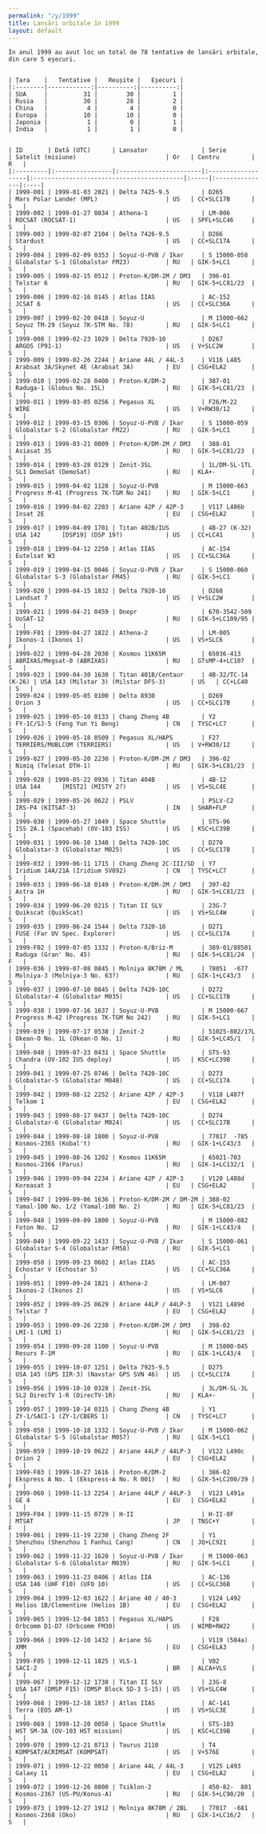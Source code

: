 ```yaml
---
permalink: "/y/1999"
title: Lansări orbitale în 1999
layout: default
---
```


    În anul 1999 au avut loc un total de 78 tentative de lansări orbitale, din care 5 eșecuri.
    
    
    | Țara    |   Tentative |   Reușite |   Eșecuri |
    |:--------|------------:|----------:|----------:|
    | SUA     |          31 |        30 |         1 |
    | Rusia   |          30 |        28 |         2 |
    | China   |           4 |         4 |         0 |
    | Europa  |          10 |        10 |         0 |
    | Japonia |           1 |         0 |         1 |
    | India   |           1 |         1 |         0 |
    
    
    | ID       | Dată (UTC)      | Lansator               | Serie              | Satelit (misiune)                         | Or   | Centru         | R   |
    |:---------|:----------------|:-----------------------|:-------------------|:------------------------------------------|:-----|:---------------|:----|
    | 1999-001 | 1999-01-03 2021 | Delta 7425-9.5         | D265               | Mars Polar Lander (MPL)                   | US   | CC+SLC17B      | S   |
    | 1999-002 | 1999-01-27 0034 | Athena-1               | LM-006             | ROCSAT (ROCSAT-1)                         | US   | SPFL+SLC46     | S   |
    | 1999-003 | 1999-02-07 2104 | Delta 7426-9.5         | D266               | Stardust                                  | US   | CC+SLC17A      | S   |
    | 1999-004 | 1999-02-09 0353 | Soyuz-U-PVB / Ikar     | S 15000-058        | Globalstar S-1 (Globalstar FM23)          | RU   | GIK-5+LC1      | S   |
    | 1999-005 | 1999-02-15 0512 | Proton-K/DM-2M / DM3   | 396-01             | Telstar 6                                 | RU   | GIK-5+LC81/23  | S   |
    | 1999-006 | 1999-02-16 0145 | Atlas IIAS             | AC-152             | JCSAT 6                                   | US   | CC+SLC36A      | S   |
    | 1999-007 | 1999-02-20 0418 | Soyuz-U                | M 15000-662        | Soyuz TM-29 (Soyuz 7K-STM No. 78)         | RU   | GIK-5+LC1      | S   |
    | 1999-008 | 1999-02-23 1029 | Delta 7920-10          | D267               | ARGOS (P91-1)                             | US   | V+SLC2W        | S   |
    | 1999-009 | 1999-02-26 2244 | Ariane 44L / 44L-3     | V116 L485          | Arabsat 3A/Skynet 4E (Arabsat 3A)         | EU   | CSG+ELA2       | S   |
    | 1999-010 | 1999-02-28 0400 | Proton-K/DM-2          | 387-01             | Raduga-1 (Globus No. 15L)                 | RU   | GIK-5+LC81/23  | S   |
    | 1999-011 | 1999-03-05 0256 | Pegasus XL             | F26/M-22           | WIRE                                      | US   | V+RW30/12      | S   |
    | 1999-012 | 1999-03-15 0306 | Soyuz-U-PVB / Ikar     | S 15000-059        | Globalstar S-2 (Globalstar FM22)          | RU   | GIK-5+LC1      | S   |
    | 1999-013 | 1999-03-21 0009 | Proton-K/DM-2M / DM3   | 388-01             | Asiasat 3S                                | RU   | GIK-5+LC81/23  | S   |
    | 1999-014 | 1999-03-28 0129 | Zenit-3SL              | 1L/DM-SL-1TL       | SL1 DemoSat (DemoSat)                     | RU   | KLA+-          | S   |
    | 1999-015 | 1999-04-02 1128 | Soyuz-U-PVB            | M 15000-663        | Progress M-41 (Progress 7K-TGM No 241)    | RU   | GIK-5+LC1      | S   |
    | 1999-016 | 1999-04-02 2203 | Ariane 42P / 42P-3     | V117 L486b         | Insat 2E                                  | EU   | CSG+ELA2       | S   |
    | 1999-017 | 1999-04-09 1701 | Titan 402B/IUS         | 4B-27 (K-32)       | USA 142      [DSP19] (DSP 19?)            | US   | CC+LC41        | S   |
    | 1999-018 | 1999-04-12 2250 | Atlas IIAS             | AC-154             | Eutelsat W3                               | US   | CC+SLC36A      | S   |
    | 1999-019 | 1999-04-15 0046 | Soyuz-U-PVB / Ikar     | S 15000-060        | Globalstar S-3 (Globalstar FM45)          | RU   | GIK-5+LC1      | S   |
    | 1999-020 | 1999-04-15 1832 | Delta 7920-10          | D268               | Landsat 7                                 | US   | V+SLC2W        | S   |
    | 1999-021 | 1999-04-21 0459 | Dnepr                  | 670-3542-509       | UoSAT-12                                  | RU   | GIK-5+LC109/95 | S   |
    | 1999-F01 | 1999-04-27 1822 | Athena-2               | LM-005             | Ikonos-1 (Ikonos 1)                       | US   | VS+SLC6        | F   |
    | 1999-022 | 1999-04-28 2030 | Kosmos 11K65M          | 65036-413          | ABRIXAS/Megsat-0 (ABRIXAS)                | RU   | GTsMP-4+LC107  | S   |
    | 1999-023 | 1999-04-30 1630 | Titan 401B/Centaur     | 4B-32/TC-14 (K-26) | USA 143 (Milstar 3) (Milstar DFS-3)       | US   | CC+LC40        | S   |
    | 1999-024 | 1999-05-05 0100 | Delta 8930             | D269               | Orion 3                                   | US   | CC+SLC17B      | S   |
    | 1999-025 | 1999-05-10 0133 | Chang Zheng 4B         | Y2                 | FY-1C/SJ-5 (Feng Yun Yi Beng)             | CN   | TYSC+LC7       | S   |
    | 1999-026 | 1999-05-18 0509 | Pegasus XL/HAPS        | F27                | TERRIERS/MUBLCOM (TERRIERS)               | US   | V+RW30/12      | S   |
    | 1999-027 | 1999-05-20 2230 | Proton-K/DM-2M / DM3   | 396-02             | Nimiq (Telesat DTH-1)                     | RU   | GIK-5+LC81/23  | S   |
    | 1999-028 | 1999-05-22 0936 | Titan 404B             | 4B-12              | USA 144      [MIST2] (MISTY 2?)           | US   | VS+SLC4E       | S   |
    | 1999-029 | 1999-05-26 0622 | PSLV                   | PSLV-C2            | IRS-P4 (KITSAT-3)                         | IN   | SHAR+FLP       | S   |
    | 1999-030 | 1999-05-27 1049 | Space Shuttle          | STS-96             | ISS 2A.1 (Spacehab) (OV-103 ISS)          | US   | KSC+LC39B      | S   |
    | 1999-031 | 1999-06-10 1348 | Delta 7420-10C         | D270               | Globalstar-3 (Globalstar M025)            | US   | CC+SLC17B      | S   |
    | 1999-032 | 1999-06-11 1715 | Chang Zheng 2C-III/SD  | Y7                 | Iridium 14A/21A (Iridium SV092)           | CN   | TYSC+LC7       | S   |
    | 1999-033 | 1999-06-18 0149 | Proton-K/DM-2M / DM3   | 397-02             | Astra 1H                                  | RU   | GIK-5+LC81/23  | S   |
    | 1999-034 | 1999-06-20 0215 | Titan II SLV           | 23G-7              | Quikscat (QuikScat)                       | US   | VS+SLC4W       | S   |
    | 1999-035 | 1999-06-24 1544 | Delta 7320-10          | D271               | FUSE (Far UV Spec. Explorer)              | US   | CC+SLC17A      | S   |
    | 1999-F02 | 1999-07-05 1332 | Proton-K/Briz-M        | 389-01/88501       | Raduga (Gran' No. 45)                     | RU   | GIK-5+LC81/24  | F   |
    | 1999-036 | 1999-07-08 0845 | Molniya 8K78M / ML     | 78051  -677        | Molniya-3 (Molniya-3 No. 63?)             | RU   | GIK-1+LC43/3   | S   |
    | 1999-037 | 1999-07-10 0845 | Delta 7420-10C         | D272               | Globalstar-4 (Globalstar M035)            | US   | CC+SLC17B      | S   |
    | 1999-038 | 1999-07-16 1637 | Soyuz-U-PVB            | M 15000-667        | Progress M-42 (Progress 7K-TGM No 242)    | RU   | GIK-5+LC1      | S   |
    | 1999-039 | 1999-07-17 0538 | Zenit-2                | 51025-802/17L      | Okean-O No. 1L (Okean-O No. 1)            | RU   | GIK-5+LC45/1   | S   |
    | 1999-040 | 1999-07-23 0431 | Space Shuttle          | STS-93             | Chandra (OV-102 IUS deploy)               | US   | KSC+LC39B      | S   |
    | 1999-041 | 1999-07-25 0746 | Delta 7420-10C         | D273               | Globalstar-5 (Globalstar M048)            | US   | CC+SLC17A      | S   |
    | 1999-042 | 1999-08-12 2252 | Ariane 42P / 42P-3     | V118 L487f         | Telkom 1                                  | EU   | CSG+ELA2       | S   |
    | 1999-043 | 1999-08-17 0437 | Delta 7420-10C         | D274               | Globalstar-6 (Globalstar M024)            | US   | CC+SLC17B      | S   |
    | 1999-044 | 1999-08-18 1800 | Soyuz-U-PVB            | 77017  -785        | Kosmos-2365 (Kobal't)                     | RU   | GIK-1+LC43/3   | S   |
    | 1999-045 | 1999-08-26 1202 | Kosmos 11K65M          | 65021-703          | Kosmos-2366 (Parus)                       | RU   | GIK-1+LC132/1  | S   |
    | 1999-046 | 1999-09-04 2234 | Ariane 42P / 42P-3     | V120 L488d         | Koreasat 3                                | EU   | CSG+ELA2       | S   |
    | 1999-047 | 1999-09-06 1636 | Proton-K/DM-2M / DM-2M | 388-02             | Yamal-100 No. 1/2 (Yamal-100 No. 2)       | RU   | GIK-5+LC81/23  | S   |
    | 1999-048 | 1999-09-09 1800 | Soyuz-U-PVB            | M 15000-082        | Foton No. 12                              | RU   | GIK-1+LC43/4   | S   |
    | 1999-049 | 1999-09-22 1433 | Soyuz-U-PVB / Ikar     | S 15000-061        | Globalstar S-4 (Globalstar FM58)          | RU   | GIK-5+LC1      | S   |
    | 1999-050 | 1999-09-23 0602 | Atlas IIAS             | AC-155             | Echostar V (Echostar 5)                   | US   | CC+SLC36A      | S   |
    | 1999-051 | 1999-09-24 1821 | Athena-2               | LM-007             | Ikonos-2 (Ikonos 2)                       | US   | VS+SLC6        | S   |
    | 1999-052 | 1999-09-25 0629 | Ariane 44LP / 44LP-3   | V121 L489d         | Telstar 7                                 | EU   | CSG+ELA2       | S   |
    | 1999-053 | 1999-09-26 2230 | Proton-K/DM-2M / DM3   | 398-02             | LMI-1 (LMI 1)                             | RU   | GIK-5+LC81/23  | S   |
    | 1999-054 | 1999-09-28 1100 | Soyuz-U-PVB            | M 15000-045        | Resurs F-1M                               | RU   | GIK-1+LC43/4   | S   |
    | 1999-055 | 1999-10-07 1251 | Delta 7925-9.5         | D275               | USA 145 (GPS IIR-3) (Navstar GPS SVN 46)  | US   | CC+SLC17A      | S   |
    | 1999-056 | 1999-10-10 0328 | Zenit-3SL              | 3L/DM-SL-3L        | SL2 DirecTV 1-R (DirecTV-1R)              | RU   | KLA+-          | S   |
    | 1999-057 | 1999-10-14 0315 | Chang Zheng 4B         | Y1                 | ZY-1/SACI-1 (ZY-1/CBERS 1)                | CN   | TYSC+LC7       | S   |
    | 1999-058 | 1999-10-18 1332 | Soyuz-U-PVB / Ikar     | M 15000-062        | Globalstar S-5 (Globalstar M057)          | RU   | GIK-5+LC1      | S   |
    | 1999-059 | 1999-10-19 0622 | Ariane 44LP / 44LP-3   | V122 L490c         | Orion 2                                   | EU   | CSG+ELA2       | S   |
    | 1999-F03 | 1999-10-27 1616 | Proton-K/DM-2          | 386-02             | Ekspress A No. 1 (Ekspress-A No. R 001)   | RU   | GIK-5+LC200/39 | F   |
    | 1999-060 | 1999-11-13 2254 | Ariane 44LP / 44LP-3   | V123 L491a         | GE 4                                      | EU   | CSG+ELA2       | S   |
    | 1999-F04 | 1999-11-15 0729 | H-II                   | H-II-8F            | MTSAT                                     | JP   | TNSC+Y         | F   |
    | 1999-061 | 1999-11-19 2230 | Chang Zheng 2F         | Y1                 | Shenzhou (Shenzhou 1 Fanhui Cang)         | CN   | JQ+LC921       | S   |
    | 1999-062 | 1999-11-22 1620 | Soyuz-U-PVB / Ikar     | M 15000-063        | Globalstar S-6 (Globalstar M039)          | RU   | GIK-5+LC1      | S   |
    | 1999-063 | 1999-11-23 0406 | Atlas IIA              | AC-136             | USA 146 (UHF F10) (UFO 10)                | US   | CC+SLC36B      | S   |
    | 1999-064 | 1999-12-03 1622 | Ariane 40 / 40-3       | V124 L492          | Helios 1B/Clementine (Helios 1B)          | EU   | CSG+ELA2       | S   |
    | 1999-065 | 1999-12-04 1853 | Pegasus XL/HAPS        | F28                | Orbcomm D1-D7 (Orbcomm FM30)              | US   | WIMB+RW22      | S   |
    | 1999-066 | 1999-12-10 1432 | Ariane 5G              | V119 (504a)        | XMM                                       | EU   | CSG+ELA3       | S   |
    | 1999-F05 | 1999-12-11 1825 | VLS-1                  | V02                | SACI-2                                    | BR   | ALCA+VLS       | F   |
    | 1999-067 | 1999-12-12 1738 | Titan II SLV           | 23G-8              | USA 147 (DMSP F15) (DMSP Block 5D-3 S-15) | US   | VS+SLC4W       | S   |
    | 1999-068 | 1999-12-18 1857 | Atlas IIAS             | AC-141             | Terra (EOS AM-1)                          | US   | VS+SLC3E       | S   |
    | 1999-069 | 1999-12-20 0050 | Space Shuttle          | STS-103            | HST SM-3A (OV-103 HST mission)            | US   | KSC+LC39B      | S   |
    | 1999-070 | 1999-12-21 0713 | Taurus 2110            | T4                 | KOMPSAT/ACRIMSAT (KOMPSAT)                | US   | V+576E         | S   |
    | 1999-071 | 1999-12-22 0050 | Ariane 44L / 44L-3     | V125 L493          | Galaxy 11                                 | EU   | CSG+ELA2       | S   |
    | 1999-072 | 1999-12-26 0800 | Tsiklon-2              | 450-82-  801       | Kosmos-2367 (US-PU/Konus-A)               | RU   | GIK-5+LC90/20  | S   |
    | 1999-073 | 1999-12-27 1912 | Molniya 8K78M / 2BL    | 77017  -681        | Kosmos-2368 (Oko)                         | RU   | GIK-1+LC16/2   | S   |

